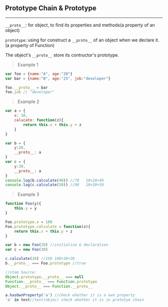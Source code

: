 ##   Prototype Chain & Prototype

***

`__proto__`: for object, to find its properties and methods(a property of an object)

`prototype`: using for construct a `__proto__` of an object when we declare it.(a property of Function)

The object's `__proto__` store its contructor's prototype.

> Example 1

```js
var foo = {name:"A", age:"20"}
var bar = {name:"B", age:"25", job:"developer"}

foo.__proto__ = bar 
foo.job // "developer"
```

> Example 2

```js
var a = {
    x: 10,
    calucate: function(z){
        return this.x + this.y + z
    }
}

var b = {
    y:20,
    __proto__: a
}
var c = {
    y:30,
    __proto__: a
}
console.log(b.calculate(40)) //70   10+20+40
console.log(c.calculate(50)) //90   10+30+50
```

> Example 3

```js
function Foo(y){
    this.y = y
}

Foo.prototype.x = 100
Foo.prototype.calculate = function(z){
    return this.x + this.y + z
}

var b = new Foo(20) //initialize & declaration
var c = new Foo(30)

c.calculate(20) //150 100+30+20
b.__proto__ === Foo.prototype //true

//stem Source:
Object.prototype.__proto__ === null
Function.__proto__ === Function.prototype
Object.__proto__ === Function.__proto__

a.hasOwnProperty('a') //check whether it is a own property 
'a' in test//test(objec) check whether it is in prototye chain
```

